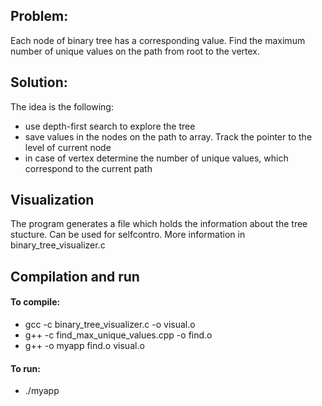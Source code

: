 ## Problem:

Each node of binary tree has a corresponding value.  Find the maximum number of unique values on the path from root to the vertex.

## Solution:

The idea is the following:
 * use depth-first search to explore the tree
 * save values in the nodes on the path to array. Track the pointer to the level of current node
 * in case of vertex determine the number of unique values, which correspond to the current path
 
## Visualization
 
The program generates a file which holds the information about the tree stucture. Can be used for selfcontro. 
More information in binary_tree_visualizer.c 
 
## Compilation and run
 
#### To compile:
  * gcc -c binary_tree_visualizer.c -o visual.o
  * g++ -c find_max_unique_values.cpp -o find.o
  * g++ -o myapp  find.o visual.o
  
####  To run:
 * ./myapp  
 

